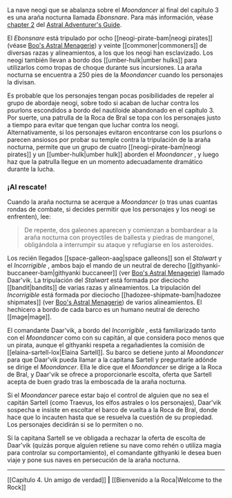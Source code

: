 La nave neogi que se abalanza sobre el  _Moondancer_ al final del capítulo 3 es una araña nocturna llamada  _Ebonsnare_. Para más información, véase [chapter 2](https://5etools-mirror-1.github.io/vehicles.html#nightspider_aag) del [Astral Adventurer's Guide](https://5etools-mirror-1.github.io/book.html#AAG).  

El  _Ebonsnare_ está tripulado por ocho [[neogi-pirate-bam|neogi pirates]] (véase [Boo's Astral Menagerie](https://5etools-mirror-1.github.io/book.html#BAM)) y veinte [[commoner|commoners]] de diversas razas y alineamientos, a los que los neogi han esclavizado. Los neogi también llevan a bordo dos [[umber-hulk|umber hulks]] para utilizarlos como tropas de choque durante sus incursiones. La araña nocturna se encuentra a 250 pies de la  _Moondancer_ cuando los personajes la divisan.

Es probable que los personajes tengan pocas posibilidades de repeler al grupo de abordaje neogi, sobre todo si acaban de luchar contra los psurlons escondidos a bordo del nautiloide abandonado en el capítulo 3. Por suerte, una patrulla de la Roca de Bral se topa con los personajes justo a tiempo para evitar que tengan que luchar contra los neogi. Alternativamente, si los personajes evitaron encontrarse con los psurlons o parecen ansiosos por probar su temple contra la tripulación de la araña nocturna, permite que un grupo de cuatro [[neogi-pirate-bam|neogi pirates]] y un [[umber-hulk|umber hulk]] aborden el  _Moondancer_ , y luego haz que la patrulla llegue en un momento adecuadamente dramático durante la lucha.

### ¡Al rescate!

Cuando la araña nocturna se acerque a  _Moondancer_ (o tras unas cuantas rondas de combate, si decides permitir que los personajes y los neogi se enfrenten), lee:

> De repente, dos galeones aparecen y comienzan a bombardear a la araña nocturna con proyectiles de ballesta y piedras de mangonel, obligándola a interrumpir su ataque y refugiarse en los asteroides.

Los recién llegados [[space-galleon-aag|space galleons]] son el  _Stalwart_ y el  _Incorrigible_ , ambos bajo el mando de un neutral de derecho [[githyanki-buccaneer-bam|githyanki buccaneer]] (ver [Boo's Astral Menagerie](https://5etools-mirror-1.github.io/book.html#BAM)) llamado Daar'vik. La tripulación del  _Stalwart_ está formada por dieciocho [[bandit|bandits]] de varias razas y alineamientos. La tripulación del  _Incorrigible_ está formada por dieciocho [[hadozee-shipmate-bam|hadozee shipmates]] (ver [Boo's Astral Menagerie](https://5etools-mirror-1.github.io/book.html#BAM)) de varios alineamientos. El hechicero a bordo de cada barco es un humano neutral de derecho [[mage|mage]].

El comandante Daar'vik, a bordo del  _Incorrigible_ , está familiarizado tanto con el  _Moondancer_ como con su capitán, al que considera poco menos que un pirata, aunque el githyanki respeta a regañadientes la comisión de [[elaina-sartell-lox|Elaina Sartell]]. Su barco se detiene junto al  _Moondancer_ para que Daar'vik pueda llamar a la capitana Sartell y preguntarle adónde se dirige el  _Moondancer_. Ella le dice que el  _Moondancer_ se dirige a la Roca de Bral, y Daar'vik se ofrece a proporcionarle escolta, oferta que Sartell acepta de buen grado tras la emboscada de la araña nocturna.

Si el  _Moondancer_ parece estar bajo el control de alguien que no sea el capitán Sartell (como Traevus, los elfos astrales o los personajes), Daar'vik sospecha e insiste en escoltar el barco de vuelta a la Roca de Bral, donde hace que lo incauten hasta que se resuelva la cuestión de su propiedad. Los personajes decidirán si se lo permiten o no.

Si la capitana Sartell se ve obligada a rechazar la oferta de escolta de Daar'vik (quizás porque alguien retiene su nave como rehén o utiliza magia para controlar su comportamiento), el comandante githyanki le desea buen viaje y pone sus naves en persecución de la araña nocturna.

* * *

[[Capítulo 4. Un amigo de verdad]] **|** [[Bienvenido a la Roca|Welcome to the Rock]]

